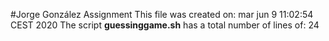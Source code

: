 #Jorge González Assignment
This file was created on: mar jun  9 11:02:54 CEST 2020
The script **guessinggame.sh** has a total number of lines of: 24
